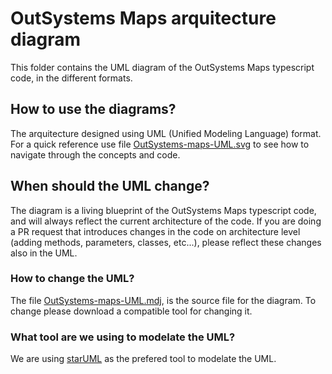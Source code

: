 # OutSystems Maps arquitecture diagram
This folder contains the UML diagram of the OutSystems Maps typescript code, in the different formats.

## How to use the diagrams?
The arquitecture designed using UML (Unified Modeling Language) format.
For a quick reference use file [OutSystems-maps-UML.svg](https://github.com/OutSystems/outsystems-maps/blob/dev/documentation/OutSystems-maps-UML.svg) to see how to navigate through the concepts and code.

## When should the UML change?
The diagram is a living blueprint of the OutSystems Maps typescript code, and will always reflect the current architecture of the code.
If you are doing a PR request that introduces changes in the code on architecture level (adding methods, parameters, classes, etc...), please reflect these changes also in the UML.

### How to change the UML?
The file [OutSystems-maps-UML.mdj](https://github.com/OutSystems/outsystems-maps/blob/dev/documentation/OutSystems-maps-UML.mdj), is the source file for the diagram. To change please download a compatible tool for changing it.

### What tool are we using to modelate the UML?
We are using [starUML](https://staruml.io/) as the prefered tool to modelate the UML.